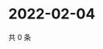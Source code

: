 # 2022-02-04

共 0 条

<!-- BEGIN WEIBO -->
<!-- 最后更新时间 Fri Feb 04 2022 07:12:12 GMT+0800 (China Standard Time) -->

<!-- END WEIBO -->
